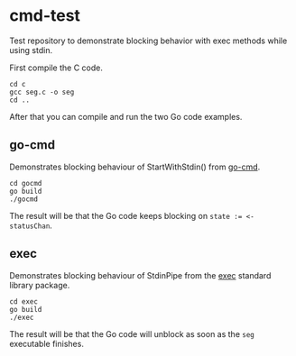 # cmd-test
Test repository to demonstrate blocking behavior with exec methods while using stdin.

First compile the C code.

    cd c
    gcc seg.c -o seg
    cd ..

After that you can compile and run the two Go code examples.

## go-cmd
Demonstrates blocking behaviour of StartWithStdin() from [go-cmd](https://github.com/go-cmd).

    cd gocmd
    go build
    ./gocmd

The result will be that the Go code keeps blocking on `state := <-statusChan`.

## exec
Demonstrates blocking behaviour of StdinPipe from the [exec](https://pkg.go.dev/os/exec) standard library package.

    cd exec
    go build
    ./exec

The result will be that the Go code will unblock as soon as the `seg` executable finishes.